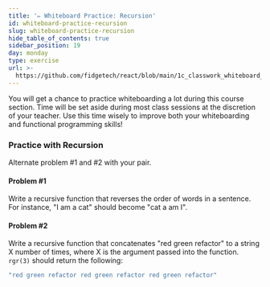 ```yaml
---
title: '✏️ Whiteboard Practice: Recursion'
id: whiteboard-practice-recursion
slug: whiteboard-practice-recursion
hide_table_of_contents: true
sidebar_position: 19
day: monday
type: exercise
url: >-
  https://github.com/fidgetech/react/blob/main/1c_classwork_whiteboard_recursion_practice.md
---
```


You will get a chance to practice whiteboarding a lot during this course section. Time will be set aside during most class sessions at the discretion of your teacher. Use this time wisely to improve both your whiteboarding and functional programming skills!

### Practice with Recursion

Alternate problem #1 and #2 with your pair.

#### Problem #1

Write a recursive function that reverses the order of words in a sentence. For instance, "I am a cat" should become "cat a am I".

#### Problem #2

Write a recursive function that concatenates "red green refactor" to a string X number of times, where X is the argument passed into the function. `rgr(3)` should return the following:

```javascript
"red green refactor red green refactor red green refactor"
```